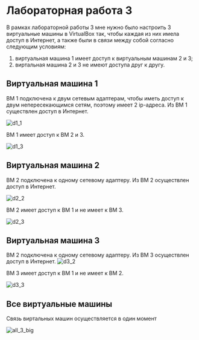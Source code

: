 # Лабораторная работа 3
В рамках лабораторной работы 3 мне нужно было настроить 3 виртуальные машины в VirtualBox так, чтобы каждая из них имела доступ в Интернет, а также были в связи между собой согласно следующим условиям:
1. виртуальная машина 1 имеет доступ к виртуальным машинам 2 и 3;
2. виртальная машина 2 и 3 не имеют доступа друг к другу.


## Виртуальная машина 1
ВМ 1 подключена к двум сетевым адаптерам, чтобы иметь доступ к двум непересекающимся сетям, поэтому имеет 2 ip-адреса. Из ВМ 1 существлен доступ в Интернет.

![d1_1](https://github.com/user-attachments/assets/18566b44-35d8-461b-85c0-75d06b8de8b6)

ВМ 1 имеет доступ к ВМ 2 и 3.

![d1_3](https://github.com/user-attachments/assets/8f1e8f96-896a-4ff5-93df-1354f653f2a1)

## Виртуальная машина 2
ВМ 2 подключена к одному сетевому адаптеру. Из ВМ 2 осуществлен доступ в Интернет.

![d2_2](https://github.com/user-attachments/assets/9026d36c-26d2-45bc-890b-0a8cc1529bf7)

ВМ 2 имеет доступ к ВМ 1 и не имеет к ВМ 3.

![d2_3](https://github.com/user-attachments/assets/3f30040e-d6bd-4ae4-8b1e-9d7d12ef5ef8)

## Виртуальная машина 3
ВМ 2 подключена к одному сетевому адаптеру. Из ВМ 3 осуществлен доступ в Интернет.
![d3_2](https://github.com/user-attachments/assets/a8c1ef3f-b7e0-4b22-b7a2-15a261f38cf3)

ВМ 3 имеет доступ к ВМ 1 и не имеет к ВМ 2.

![d3_3](https://github.com/user-attachments/assets/3eda4abb-8e32-4591-adb3-53fb32d25f3a)

## Все виртуальные машины
Связь виртальных машин осуществляется в один момент

![all_3_big](https://github.com/user-attachments/assets/98a62545-3747-4d1d-876b-e6d387c90933)




